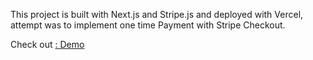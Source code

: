 This project is built with Next.js and Stripe.js and deployed with Vercel, attempt was to implement one time Payment with Stripe Checkout.

Check out [ : Demo](https://stripe-payment-checkout.vercel.app/)
